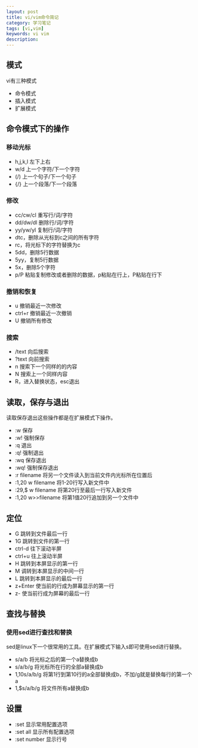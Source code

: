 ```yaml
---
layout: post
title: vi/vim命令简记
category: 学习笔记
tags: [vi,vim]
keywords: vi vim
description: 
---
```





## 模式

vi有三种模式

- 命令模式
- 插入模式
- 扩展模式

## 命令模式下的操作

### 移动光标

- h,j,k,l  左下上右
- w/d 上一个字符/下一个字符
- (/) 上一个句子/下一个句子
- {/} 上一个段落/下一个段落

### 修改

- cc/cw/cl 重写行/词/字符
- dd/dw/dl 删除行/词/字符
- yy/yw/yl 复制行/词/字符
- dtc，删除从光标到c之间的所有字符
- rc，将光标下的字符替换为c
- 5dd，删除5行数据
- 5yy，复制5行数据
- 5x，删除5个字符
- p/P 粘贴复制修改或者删除的数据，p粘贴在行上，P粘贴在行下

### 撤销和恢复

- u 撤销最近一次修改
- ctrl+r 撤销最近一次撤销
- U 撤销所有修改

### 搜索

- /text 向后搜索
- ?text 向前搜索
- n 搜索下一个同样的的内容
- N 搜索上一个同样内容
- R，进入替换状态，esc退出

## 读取，保存与退出

读取保存退出这些操作都是在扩展模式下操作。

- :w 保存
- :w! 强制保存
- :q 退出
- :q! 强制退出
- :wq 保存退出
- :wq! 强制保存退出
- :r filename 将另一个文件读入到当前文件内光标所在位置后
- :1,20 w filename 将1-20行写入新文件中
- :29,$ w filename 将第20行至最后一行写入新文件
- :1,20 w>>filename 将第1值20行追加到另一个文件中


## 定位

- G 跳转到文件最后一行
- 1G 跳转到文件的第一行
- ctrl-d 往下滚动半屏
- ctrl+u 往上滚动半屏
- H 跳转到本屏显示的第一行
- M 调转到本屏显示的中间一行
- L 跳转到本屏显示的最后一行
- z+Enter 使当前的行成为屏幕显示的第一行
- z- 使当前行成为屏幕的最后一行

## 查找与替换

### 使用sed进行查找和替换

sed是linux下一个很常用的工具。在扩展模式下输入s即可使用sed进行替换。

- s/a/b 将光标之后的第一个a替换成b
- s/a/b/g 将光标所在行的全部a替换成b
- 1,10s/a/b/g 将第1行到第10行的a全部替换成b，不加/g就是替换每行的第一个a
- 1,$s/a/b/g 将文件所有a替换成b

## 设置

- :set 显示常用配置选项
- :set all 显示所有配置选项
- :set number 显示行号
